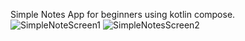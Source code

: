 Simple Notes App for beginners using kotlin compose.
![SimpleNoteScreen1](https://github.com/user-attachments/assets/b740018c-e998-4d4a-b38e-d79abfa940bf)
![SimpleNotesScreen2](https://github.com/user-attachments/assets/a9275409-3bba-4741-9aaf-df1c737dd4d1)
